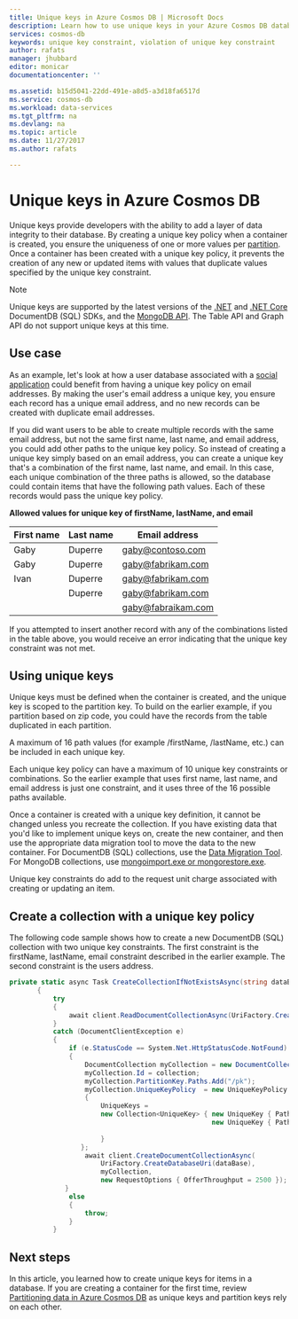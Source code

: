 ```yaml
---
title: Unique keys in Azure Cosmos DB | Microsoft Docs
description: Learn how to use unique keys in your Azure Cosmos DB database.
services: cosmos-db
keywords: unique key constraint, violation of unique key constraint
author: rafats
manager: jhubbard
editor: monicar
documentationcenter: ''

ms.assetid: b15d5041-22dd-491e-a8d5-a3d18fa6517d
ms.service: cosmos-db
ms.workload: data-services
ms.tgt_pltfrm: na
ms.devlang: na
ms.topic: article
ms.date: 11/27/2017
ms.author: rafats

---
```


# Unique keys in Azure Cosmos DB

Unique keys provide developers with the ability to add a layer of data integrity to their database. By creating a unique key policy when a container is created, you ensure the uniqueness of one or more values per [partition](partition-data.md). Once a container has been created with a unique key policy, it prevents the creation of any new or updated items with values that duplicate values specified by the unique key constraint.   

> [!NOTE]
> Unique keys are supported by the latest versions of the [.NET](documentdb-sdk-dotnet.md) and [.NET Core](documentdb-sdk-dotnet-core.md) DocumentDB (SQL) SDKs, and the [MongoDB API](mongodb-feature-support.md#unique-indexes). The Table API and Graph API do not support unique keys at this time. 
> 
>

## Use case

As an example, let's look at how a user database associated with a [social application](use-cases.md#web-and-mobile-applications) could benefit from having a unique key policy on email addresses. By making the user's email address a unique key, you ensure each record has a unique email address, and no new records can be created with duplicate email addresses. 

If you did want users to be able to create multiple records with the same email address, but not the same first name, last name, and email address, you could add other paths to the unique key policy. So instead of creating a unique key simply based on an email address, you can create a unique key that's a combination of the first name, last name, and email. In this case, each unique combination of the three paths is allowed, so the database could contain items that have the following path values. Each of these records would pass the unique key policy.  

**Allowed values for unique key of firstName, lastName, and email**

|First name|Last name|Email address|
|---|---|---|
|Gaby|Duperre|gaby@contoso.com |
|Gaby|Duperre|gaby@fabrikam.com|
|Ivan|Duperre|gaby@fabrikam.com|
|    |Duperre|gaby@fabrikam.com|
|    |       |gaby@fabraikam.com|

If you attempted to insert another record with any of the combinations listed in the table above, you would receive an error indicating that the unique key constraint was not met. 

## Using unique keys

Unique keys must be defined when the container is created, and the unique key is scoped to the partition key. To build on the earlier example, if you partition based on zip code, you could have the records from the table duplicated in each partition. 

A maximum of 16 path values (for example /firstName, /lastName, etc.) can be included in each unique key. 

Each unique key policy can have a maximum of 10 unique key constraints or combinations. So the earlier example that uses first name, last name, and email address is just one constraint, and it uses three of the 16 possible paths available. 

Once a container is created with a unique key definition, it cannot be changed unless you recreate the collection. If you have existing data that you'd like to implement unique keys on, create the new container, and then use the appropriate data migration tool to move the data to the new container. For DocumentDB (SQL) collections, use the [Data Migration Tool](import-data.md). For MongoDB collections, use [mongoimport.exe or mongorestore.exe](mongodb-migrate.md).

Unique key constraints do add to the request unit charge associated with creating or updating an item. 

## Create a collection with a unique key policy 

The following code sample shows how to create a new DocumentDB (SQL) collection with two unique key constraints. The first constraint is the firstName, lastName, email constraint described in the earlier example. The second constraint is the users address. 

```csharp
private static async Task CreateCollectionIfNotExistsAsync(string dataBase, string collection)
       {
           try
           {
               await client.ReadDocumentCollectionAsync(UriFactory.CreateDocumentCollectionUri(dataBase, collection));
           }
           catch (DocumentClientException e)
           {
               if (e.StatusCode == System.Net.HttpStatusCode.NotFound)
               {
                   DocumentCollection myCollection = new DocumentCollection();
                   myCollection.Id = collection;
                   myCollection.PartitionKey.Paths.Add("/pk");
                   myCollection.UniqueKeyPolicy  = new UniqueKeyPolicy
                   {
                       UniqueKeys =
                       new Collection<UniqueKey> { new UniqueKey { Paths = new Collection<string> { "/firstName" , "/lastName" , "/email" }}
                                                   new UniqueKey { Paths = new Collection<string> { "/address" } },
                                                   
                       }
                  };
                   await client.CreateDocumentCollectionAsync(
                       UriFactory.CreateDatabaseUri(dataBase),
                       myCollection,
                       new RequestOptions { OfferThroughput = 2500 });
              }
               else
               {
                   throw;
               }
           }
```

## Next steps

In this article, you learned how to create unique keys for items in a database. If you are creating a container for the first time, review [Partitioning data in Azure Cosmos DB](partition-data.md) as unique keys and partition keys rely on each other. 


